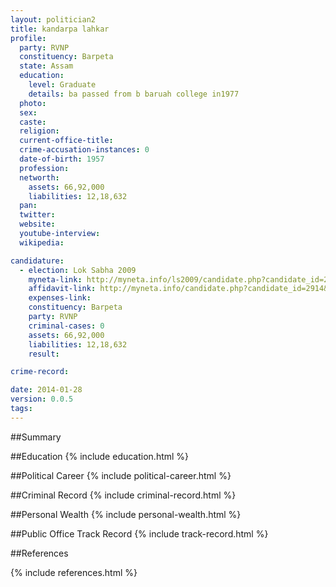 ```yaml
---
layout: politician2
title: kandarpa lahkar
profile: 
  party: RVNP
  constituency: Barpeta
  state: Assam
  education: 
    level: Graduate
    details: ba passed from b baruah college in1977
  photo: 
  sex: 
  caste: 
  religion: 
  current-office-title: 
  crime-accusation-instances: 0
  date-of-birth: 1957
  profession: 
  networth: 
    assets: 66,92,000
    liabilities: 12,18,632
  pan: 
  twitter: 
  website: 
  youtube-interview: 
  wikipedia: 

candidature: 
  - election: Lok Sabha 2009
    myneta-link: http://myneta.info/ls2009/candidate.php?candidate_id=2914
    affidavit-link: http://myneta.info/candidate.php?candidate_id=2914&scan=original
    expenses-link: 
    constituency: Barpeta 
    party: RVNP
    criminal-cases: 0
    assets: 66,92,000
    liabilities: 12,18,632
    result:  

crime-record: 

date: 2014-01-28
version: 0.0.5
tags: 
---
```

##Summary


##Education
{% include education.html %}


##Political Career
{% include political-career.html %}


##Criminal Record
{% include criminal-record.html %}


##Personal Wealth
{% include personal-wealth.html %}


##Public Office Track Record
{% include track-record.html %}


##References


{% include references.html %}